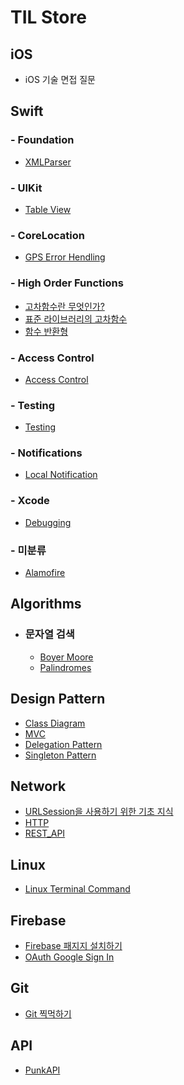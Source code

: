 # TIL Store

## iOS
- iOS 기술 면접 질문


## Swift

### - Foundation
- [XMLParser](Swift/Foundation/XMLParser.md)

### - UIKit
- [Table View](Swift/UIKit/TableView/README.md)

### - CoreLocation
- [GPS Error Hendling](Swift/CoreLocation/GPSErrorHandling.md)

### - High Order Functions
- [고차함수란 무엇인가?](Swift/Higher-Order-Functions/What_Is_High_Order_Function.md)
- [표준 라이브러리의 고차함수](Swift/Higher-Order-Functions/Higher-order_functions_in_the_standard_Library.md)
- [함수 반환형](Swift/Higher-Order-Functions/Function_as_a_return_type.md)

### - Access Control
- [Access Control](Swift/AccessControl.md)

### - Testing
- [Testing](Swift/Testing.md)

### - Notifications
- [Local Notification](Swift/LocalNotification/README.md)

### - Xcode
- [Debugging](https://github.com/urijan44/SSAC-Task/blob/master/0929/DebugAndBraekPoint.md)

### - 미분류

- [Alamofire](iOS_Swift/Alamofire/README.md)

## Algorithms
  - ### 문자열 검색
    - [Boyer Moore](Algorithms/문자열검색/BoyerMoore.md)
    - [Palindromes](Algorithms/문자열검색/Palindromes.md)

## Design Pattern
- [Class Diagram](DesignPattern/ClassDiagram/README.md)
- [MVC](DesignPattern/StructuralDesignPattern/README.md)
- [Delegation Pattern](DesignPattern/BehavioralDesignPattern/Delegation-Pattern.md)
- [Singleton Pattern](DesignPattern/CreationalDesignPattern/SingletonPattern.md)

## Network
- [URLSession을 사용하기 위한 기초 지식](Network/Network.md)
- [HTTP](Network/HTTP.md)
- [REST_API](Network/REST_API.md)
## Linux
- [Linux Terminal Command](Linux/LinuxTerminalCommand.md)

## Firebase
 - [Firebase 패지지 설치하기](Firebase/PackageInstall.md)
 - [OAuth Google Sign In](Firebase/GoogleSignIn.md)

## Git
 - [Git 찍먹하기](Git/Git찍먹하기/Git찍먹하기.md)

## API
 - [PunkAPI]()